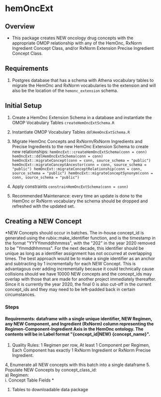 # hemOncExt  
## Overview  
* This package creates NEW oncology drug concepts with the appropriate OMOP relationship with any of the HemOnc, RxNorm Ingredient Concept Class, and/or RxNorm Extension Precise Ingredient Concept Class. 

## Requirements  
1. Postgres database that has a schema with Athena vocabulary tables to migrate the HemOnc and RxNorm vocabularies to the extension and will also be the location of the `hemonc_extension` schema.  
  
## Initial Setup
1. Create a HemOnc Extension Schema in a database and instantiate the OMOP Vocabulary Tables `createHemOncExtSchema.R`
2. Instantiate OMOP Vocabulary Tables `ddlHemOncExtSchema.R`
3. Migrate HemOnc Concepts and RxNorm/RxNorm Ingredients and Precise Ingredients to the new HemOnc Extension Schema to create new relationships: 
        ```hemOncExt::createHemOncExtSchema(conn = conn)
        hemOncExt::ddlHemOncExtSchema(conn = conn)
        hemOncExt::migrateConcept(conn = conn,
                                  source_schema = "public")
        hemOncExt::migrateConceptAncestor(conn = conn,
                                          source_schema = "public")
        hemOncExt::migrateConceptRelationship(conn = conn,
                                              source_schema = "public")
        hemOncExt::migrateConceptSynonym(conn = conn,
                                         source_schema = "public")```  
                                 
3. Apply constraints `constrainHemOncExtSchema(conn = conn)`
4. Recommended Maintenance: every time an update is done to the HemOnc or RxNorm vocabulary the schema should be dropped and refreshed with the updated set. 

## Creating a NEW Concept  
*NEW Concepts should occur in batches. The in-house concept_id is generated using the rubix::make_identifier function, and is the timestamp in the format "YYYYmmddhhmmss", with the "202" in the year 2020 removed to be "Ymmddhhmmss". For the next decade, this identifier should be unique as long as a identifier assignment has not occurred at overlapping times. The best approach would be to make a single identifier as an anchor and subtracting by 1 incrementally for each NEW Concept. This is advantagous over adding incrementally because it could technically cause collisions should we have 10000 NEW concepts and the concept_ids may overlap with those that are made for another project immediately thereafter. Since it is currently the year 2020, the final 0 is also cut-off in the current concept_ids and they may need to be left-padded back in certain circumstances.  
  
### Steps  
#### Requirements: dataframe with a single unique identifier, NEW Regimen, any NEW Component, and Ingredient (RxNorm) column representing the Regimen-Component-Ingredient Axis in the HemOnc ontology. The contents will be in Label format "{concept_id|NEW} {concept_name}".  
1. Quality Rules: 1 Regimen per row, At least 1 Component per Regimen, Each Component has exactly 1 RxNorm Ingredient or RxNorm Precise Ingredient.  


4, Enumerate all NEW concepts with this batch into a single dataframe
5. Populate NEW Concepts by concept_class_id:  
    a) Regimen:  
        i. Concept Table Fields
            *

1. Tables to downloadable data package
